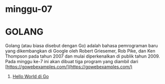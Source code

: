 # minggu-07
# GOLANG

Golang (atau biasa disebut dengan Go) adalah bahasa pemrograman baru yang dikembangkan di Google oleh Robert Griesemer, Rob Pike, dan Ken Thompson pada tahun 2007 dan mulai diperkenalkan di publik tahun 2009.
Pada minggu ke-7 ini akan dibuat tiga program yang diambil dari [https://gowebexamples.com/](https://gowebexamples.com/)
1. [Hello World di Go](https://github.com/dwiastuti07/tcclanjut/tree/master/minggu-07/hello-world)